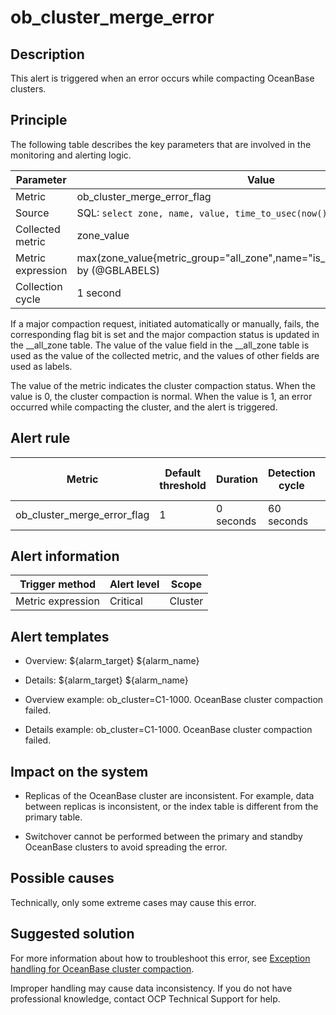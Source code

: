 ob_cluster_merge_error 
===========================================



**Description** 
------------------------------------

This alert is triggered when an error occurs while compacting OceanBase clusters.

Principle 
------------------------------

The following table describes the key parameters that are involved in the monitoring and alerting logic. 


|     Parameter     |                                                              Value                                                              |
|-------------------|---------------------------------------------------------------------------------------------------------------------------------|
| Metric            | ob_cluster_merge_error_flag                                                                                                     |
| Source            | SQL:  ```select zone, name, value, time_to_usec(now()) from __all_zone; ```  |
| Collected metric  | zone_value                                                                                                                      |
| Metric expression | max(zone_value{metric_group="all_zone",name="is_merge_error",@LABELS}) by (@GBLABELS)                                           |
| Collection cycle  | 1 second                                                                                                                        |



If a major compaction request, initiated automatically or manually, fails, the corresponding flag bit is set and the major compaction status is updated in the __all_zone table. The value of the value field in the __all_zone table is used as the value of the collected metric, and the values of other fields are used as labels. 

The value of the metric indicates the cluster compaction status. When the value is 0, the cluster compaction is normal. When the value is 1, an error occurred while compacting the cluster, and the alert is triggered.

**Alert rule** 
-----------------------------------



|           Metric            | Default threshold | Duration  | Detection cycle | Time before clearance |
|-----------------------------|-------------------|-----------|-----------------|-----------------------|
| ob_cluster_merge_error_flag | 1                 | 0 seconds | 60 seconds      | 5 minutes             |



**Alert information** 
------------------------------------------



|          Trigger method           | Alert level |  Scope  |
|-----------------------------------|-------------|---------|
| Metric expression | Critical    | Cluster |



**Alert templates** 
----------------------------------------

* Overview: \${alarm_target} \${alarm_name}

  

* Details: \${alarm_target} \${alarm_name}

  

* Overview example: ob_cluster=C1-1000. OceanBase cluster compaction failed.

  

* Details example: ob_cluster=C1-1000. OceanBase cluster compaction failed.

  




**Impact on the system** 
---------------------------------------------

* Replicas of the OceanBase cluster are inconsistent. For example, data between replicas is inconsistent, or the index table is different from the primary table.

  

* Switchover cannot be performed between the primary and standby OceanBase clusters to avoid spreading the error.

  




**Possible causes** 
----------------------------------------

Technically, only some extreme cases may cause this error.

**Suggested solution** 
-------------------------------------------

For more information about how to troubleshoot this error, see [Exception handling for OceanBase cluster compaction](../4.alarm-appendix/3.handle-oceanbase-cluster-merge-exceptions.md). 

Improper handling may cause data inconsistency. If you do not have professional knowledge, contact OCP Technical Support for help.
